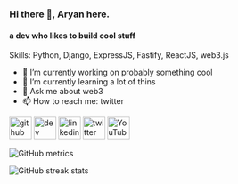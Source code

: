 ### Hi there 👋, Aryan here.
#### a dev who likes to build cool stuff

Skills: Python, Django, ExpressJS, Fastify, ReactJS, web3.js

- 🔭 I’m currently working on probably something cool 
- 🌱 I’m currently learning a lot of thins 
- 💬 Ask me about web3 
- 📫 How to reach me: twitter 


[<img src='https://cdn.jsdelivr.net/npm/simple-icons@3.0.1/icons/github.svg' alt='github' height='40'>](https://github.com/thearyanag)  [<img src='https://cdn.jsdelivr.net/npm/simple-icons@3.0.1/icons/hashnode.svg' alt='dev' height='40'>](https://0xaryan.hashnode.dev/)  [<img src='https://cdn.jsdelivr.net/npm/simple-icons@3.0.1/icons/linkedin.svg' alt='linkedin' height='40'>](https://www.linkedin.com/in/thearyanag?_l=en_US/)  [<img src='https://cdn.jsdelivr.net/npm/simple-icons@3.0.1/icons/twitter.svg' alt='twitter' height='40'>](https://twitter.com/_0xaryan)  [<img src='https://cdn.jsdelivr.net/npm/simple-icons@3.0.1/icons/youtube.svg' alt='YouTube' height='40'>](https://www.youtube.com/channel/@thearyanag)  

![GitHub metrics](https://metrics.lecoq.io/thearyanag)  

![GitHub streak stats](https://streak-stats.demolab.com/?user=thearyanag)  

